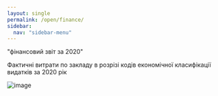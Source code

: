 ```yaml
---
layout: single
permalink: /open/finance/
sidebar:
  nav: "sidebar-menu"
---
```


"фінансовий звіт за 2020"

Фактичні витрати по закладу 
в розрізі кодів економічної класифікації видатків 
за 2020 рік

  
![image](https://user-images.githubusercontent.com/65611759/139589641-bea63394-0dae-4271-bcdf-b7b663df8ee8.png)


